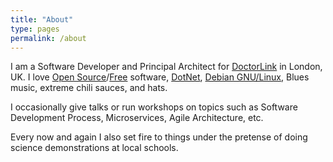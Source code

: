 ```yaml
---
title: "About"
type: pages
permalink: /about
---
```

I am a Software Developer and Principal Architect for [DoctorLink](https://www.doctorlink.com) in London, UK. I love [Open Source](https://opensource.org/)/[Free](https://www.gnu.org/) software, [DotNet](https://www.microsoft.com/net/), [Debian GNU/Linux](https://www.debian.org/), Blues music, extreme chili sauces, and hats.

I occasionally give talks or run workshops on topics such as Software Development Process, Microservices, Agile Architecture, etc.

Every now and again I also set fire to things under the pretense of doing science demonstrations at local schools.
